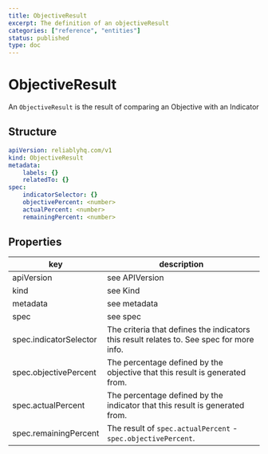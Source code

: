 ```yaml
---
title: ObjectiveResult
excerpt: The definition of an objectiveResult
categories: ["reference", "entities"]
status: published
type: doc
---
```

# ObjectiveResult

An `ObjectiveResult` is the result of comparing an <g-link to="/reference/entities/objective/">Objective</g-link> with an <g-link to="/reference/entities/indicator/">Indicator</g-link> 



## Structure

```yaml
apiVersion: reliablyhq.com/v1
kind: ObjectiveResult
metadata:
    labels: {}
    relatedTo: {}
spec:
    indicatorSelector: {}
    objectivePercent: <number>
    actualPercent: <number>
    remainingPercent: <number>
```

## Properties
| key | description |
|---|---|
| apiVersion | see <g-link to="/reference/entities#apiVersion">APIVersion</g-link> |
| kind | see <g-link to="/reference/entities#kind">Kind</g-link> |
| metadata | see <g-link to="/reference/entities/#metadata">metadata</g-link> |
| spec | see <g-link to="/reference/entities#spec">spec</g-link> |
| spec.indicatorSelector | The criteria that defines the indicators this result relates to. See <g-link to="/reference/entities#selectors">spec</g-link> for more info. |
| spec.objectivePercent | The percentage defined by the objective that this result is generated from. |
| spec.actualPercent | The percentage defined by the indicator that this result is generated from. |
| spec.remainingPercent | The result of `spec.actualPercent` - `spec.objectivePercent`. |